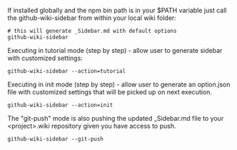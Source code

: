 If installed globally and the npm bin path is in your $PATH variable just call the github-wiki-sidebar from within your local wiki folder:

```
# this will generate _Sidebar.md with default options
github-wiki-sidebar
```

Executing in tutorial mode (step by step) - allow user to generate sidebar with customized settings:

```
github-wiki-sidebar --action=tutorial
```

Executing in init mode (step by step) - allow user to generate an option.json file with customized settings that will be picked up on next execution.

```
github-wiki-sidebar --action=init
```

The "git-push" mode is also pushing the updated \_Sidebar.md file to your \<project\>.wiki repository given you have access to push.

```shell
github-wiki-sidebar --git-push
```